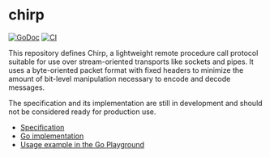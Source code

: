 # chirp

[![GoDoc](https://img.shields.io/static/v1?label=godoc&message=reference&color=mistyrose)](https://pkg.go.dev/github.com/creachadair/chirp)
[![CI](https://github.com/creachadair/chirp/actions/workflows/go-presubmit.yml/badge.svg?event=push&branch=main)](https://github.com/creachadair/chirp/actions/workflows/go-presubmit.yml)

This repository defines Chirp, a lightweight remote procedure call protocol
suitable for use over stream-oriented transports like sockets and pipes. It
uses a byte-oriented packet format with fixed headers to minimize the
amount of bit-level manipulation necessary to encode and decode messages.

The specification and its implementation are still in development and should
not be considered ready for production use.

- [Specification](spec.md)
- [Go implementation](https://godoc.org/github.com/creachadair/chirp)
- [Usage example in the Go Playground](https://go.dev/play/p/-x6q4hagsoU)
